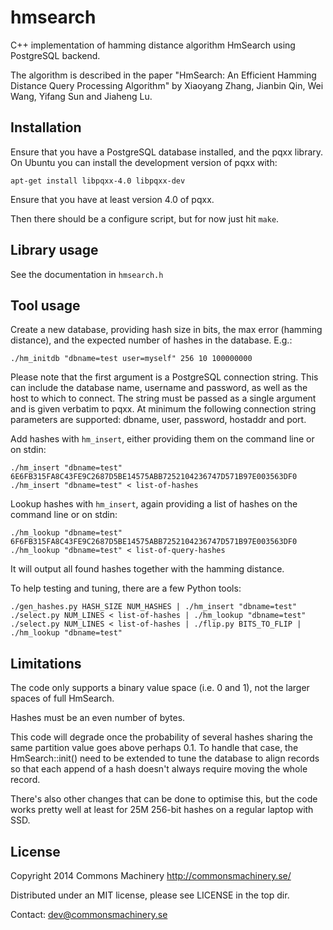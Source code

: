 hmsearch
========

C++ implementation of hamming distance algorithm HmSearch using PostgreSQL
backend.

The algorithm is described in the paper "HmSearch: An Efficient
Hamming Distance Query Processing Algorithm" by Xiaoyang Zhang,
Jianbin Qin, Wei Wang, Yifang Sun and Jiaheng Lu.


Installation
------------

Ensure that you have a PostgreSQL database installed, and the pqxx library.
On Ubuntu you can install the development version of pqxx with:

    apt-get install libpqxx-4.0 libpqxx-dev

Ensure that you have at least version 4.0 of pqxx.

Then there should be a configure script, but for now just hit `make`.


Library usage
-------------

See the documentation in `hmsearch.h`


Tool usage
----------

Create a new database, providing hash size in bits, the max error
(hamming distance), and the expected number of hashes in the
database.  E.g.:

    ./hm_initdb "dbname=test user=myself" 256 10 100000000

Please note that the first argument is a PostgreSQL connection string.
This can include the database name, username and password, as well as
the host to which to connect. The string must be passed as a single
argument and is given verbatim to pqxx. At minimum the following
connection string parameters are supported: dbname, user, password,
hostaddr and port.

Add hashes with `hm_insert`, either providing them on the command line
or on stdin:

    ./hm_insert "dbname=test" 6E6FB315FA8C43FE9C2687D5BE14575ABB7252104236747D571B97E003563DF0
    ./hm_insert "dbname=test" < list-of-hashes


Lookup hashes with `hm_insert`, again providing a list of hashes on
the command line or on stdin:
    
    ./hm_lookup "dbname=test" 6F6FB315FA8C43FE9C2687D5BE14575ABB7252104236747D571B97E003563DF0
    ./hm_lookup "dbname=test" < list-of-query-hashes

It will output all found hashes together with the hamming distance.

To help testing and tuning, there are a few Python tools:

    ./gen_hashes.py HASH_SIZE NUM_HASHES | ./hm_insert "dbname=test"
    ./select.py NUM_LINES < list-of-hashes | ./hm_lookup "dbname=test"
    ./select.py NUM_LINES < list-of-hashes | ./flip.py BITS_TO_FLIP | ./hm_lookup "dbname=test"


Limitations
-----------

The code only supports a binary value space (i.e. 0 and 1), not the
larger spaces of full HmSearch.

Hashes must be an even number of bytes.

This code will degrade once the probability of several hashes sharing
the same partition value goes above perhaps 0.1.  To handle that case,
the HmSearch::init() need to be extended to tune the database to align
records so that each append of a hash doesn't always require moving
the whole record.

There's also other changes that can be done to optimise this, but the
code works pretty well at least for 25M 256-bit hashes on a regular
laptop with SSD.


License
-------

Copyright 2014 Commons Machinery http://commonsmachinery.se/

Distributed under an MIT license, please see LICENSE in the top dir.

Contact: dev@commonsmachinery.se


